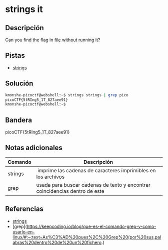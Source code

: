 # strings it


## Descripción
Can you find the flag in [file](https://jupiter.challenges.picoctf.org/static/5bd86036f013ac3b9c958499adf3e2e2/strings) without running it?

## Pistas
- [strings](https://linux.die.net/man/1/strings)

## Solución
``` bash
kmonshe-picoctf@webshell:~$ strings strings | grep pico
picoCTF{5tRIng5_1T_827aee91}
kmonshe-picoctf@webshell:~$ 
```

## Bandera
picoCTF{5tRIng5_1T_827aee91}

## Notas adicionales
| Comando | Descripción |
|------ | -------------- |
| strings |  imprime las cadenas de caracteres imprimibles en los archivos |
| grep | usada para buscar cadenas de texto y encontrar coincidencias dentro de este |

## Referencias
- [strings](https://linux.die.net/man/1/strings)
- [grep](https://keepcoding.io/blog/que-es-el-comando-grep-y-como-usarlo-en-linux/#:~:text=As%C3%AD%20pues%2C%20Grep%20(por%20sus,palabras%20dentro%20de%20un%20fichero.)

